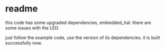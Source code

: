# readme

this code has some upgraded dependencies, embedded_hal. there are some issues with the LED.

just follow the example code, use the version of its dependencies. it is built successfully now.


